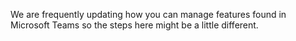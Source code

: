 We are frequently updating how you can manage features found in Microsoft Teams so the steps here might be a little different.